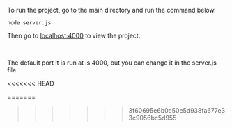 
To run the project, go to the main directory and run the command below.
```
node server.js
```
Then go to [localhost:4000](http://localhost:4000) to view the project.

<br>

The default port it is run at is 4000, but you can change it in the server.js file.

<<<<<<< HEAD

=======
>>>>>>> 3f60695e6b0e50e5d938fa677e33c9056bc5d955
